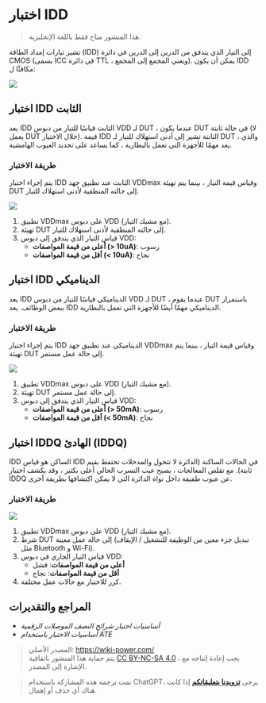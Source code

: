 # اختبار IDD

> هذا المنشور متاح فقط باللغة الإنجليزية.

تشير تيارات إمداد الطاقة (IDD) إلى التيار الذي يتدفق من الدرين إلى الدرين في دائرة CMOS (يسمى ICC في دائرة TTL ، ويعني المجمع إلى المجمع). يمكن أن يكون IDD مكافئًا ل:

![](https://img.wiki-power.com/d/wiki-media/img/20220910234238.png)

## اختبار IDD الثابت

يعد IDD الثابت قياسًا للتيار من دبوس VDD لـ DUT ، عندما يكون DUT في حالة ثابتة (لا يعمل DUT خلال الاختبار). قيمة IDD الثابتة تشير إلى أدنى استهلاك للتيار لـ DUT ، والذي يعد مهمًا للأجهزة التي تعمل بالبطارية ، كما يساعد على تحديد العيوب الهامشية.

### طريقة الاختبار

يتم إجراء اختبار IDD الثابت عند تطبيق جهد VDDmax وقياس قيمة التيار ، بينما يتم تهيئة DUT إلى حالته المنطقية لأدنى استهلاك للتيار.

![](https://img.wiki-power.com/d/wiki-media/img/20220911201659.png)

1. تطبيق VDDmax على دبوس VDD (مع مشبك التيار).
2. تهيئة DUT إلى حالته المنطقية لأدنى استهلاك للتيار.
3. قياس التيار الذي يتدفق إلى دبوس VDD:
   - **أعلى من قيمة المواصفات (> 10uA)**: رسوب
   - **أقل من قيمة المواصفات (< 10uA)**: نجاح

## اختبار IDD الديناميكي

يعد IDD الديناميكي قياسًا للتيار من دبوس VDD لـ DUT ، عندما يقوم DUT باستمرار ببعض الوظائف. يعد IDD الديناميكي مهمًا أيضًا للأجهزة التي تعمل بالبطارية.

### طريقة الاختبار

يتم إجراء اختبار IDD الديناميكي عند تطبيق جهد VDDmax وقياس قيمة التيار ، بينما يتم تهيئة DUT إلى حالة عمل مستمر.

![](https://img.wiki-power.com/d/wiki-media/img/20220911201603.png)

1. تطبيق VDDmax على دبوس VDD (مع مشبك التيار).
2. تهيئة DUT إلى حالة عمل مستمر.
3. قياس التيار الذي يتدفق إلى دبوس VDD:
   - **أعلى من قيمة المواصفات (> 50mA)**: رسوب
   - **أقل من قيمة المواصفات (< 50mA)**: نجاح

## اختبار IDDQ الهادئ (IDDQ)

IDD الساكن هو قياس IDD في الحالات الساكنة (الدائرة لا تتحول والمدخلات تحتفظ بقيم ثابتة). مع تقلص المعالجات ، يصبح عيب التسرب الحالي أعلى بكثير ، وقد يكشف اختبار IDDQ عن عيوب طفيفة داخل نواة الدائرة التي لا يمكن اكتشافها بطريقة أخرى.

### طريقة الاختبار

![](https://img.wiki-power.com/d/wiki-media/img/20220911213042.png)

1. تطبيق VDDmax على دبوس VDD (مع مشبك التيار).
2. شرط DUT إلى حالة عمل معينة (تبديل جزء معين من الوظيفة للتشغيل / الإيقاف مثل Bluetooth و Wi-Fi).
3. قياس التيار الجاري في دبوس VDD:
   - **أعلى من قيمة المواصفات**: فشل
   - **أقل من قيمة المواصفات**: نجاح
4. كرر للاختبار مع حالات عمل مختلفة.

## المراجع والتقديرات

- _أساسيات اختبار شرائح النصف الموصلات الرقمية_
- _أساسيات الاختبار باستخدام ATE_

> المصدر الأصلي: <https://wiki-power.com/>  
> يتم حماية هذا المنشور باتفاقية [CC BY-NC-SA 4.0](https://creativecommons.org/licenses/by/4.0/deed.en) ، يجب إعادة إنتاجه مع الإشارة إلى المصدر.

> تمت ترجمة هذه المشاركة باستخدام ChatGPT، يرجى [**تزويدنا بتعليقاتكم**](https://github.com/linyuxuanlin/Wiki_MkDocs/issues/new) إذا كانت هناك أي حذف أو إهمال.
